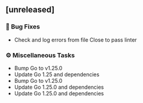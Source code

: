## [unreleased]

### 🐛 Bug Fixes

- Check and log errors from file Close to pass linter

### ⚙️ Miscellaneous Tasks

- Bump Go to v1.25.0
- Update Go 1.25 and dependencies
- Bump Go to v1.25.0
- Update Go 1.25.0 and dependencies
- Update Go 1.25.0 and dependencies
